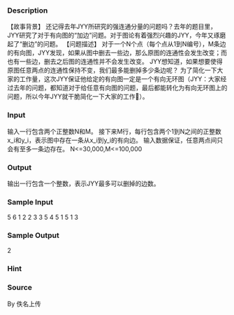 
### Description
【故事背景】
还记得去年JYY所研究的强连通分量的问题吗？去年的题目里，JYY研究了对于有向图的“加边”问题。对于图论有着强烈兴趣的JYY，今年又琢磨起了“删边”的问题。
【问题描述】
对于一个N个点（每个点从1到N编号），M条边的有向图，JYY发现，如果从图中删去一些边，那么原图的连通性会发生改变；而也有一些边，删去之后图的连通性并不会发生改变。
JYY想知道，如果想要使得原图任意两点的连通性保持不变，我们最多能删掉多少条边呢？
为了简化一下大家的工作量，这次JYY保证他给定的有向图一定是一个有向无环图（JYY：大家经过去年的问题，都知道对于给任意有向图的问题，最后都能转化为有向无环图上的问题，所以今年JYY就干脆简化一下大家的工作）。
### Input
输入一行包含两个正整数N和M。
接下来M行，每行包含两个1到N之间的正整数x_i和y_i，表示图中存在一条从x_i到y_i的有向边。
输入数据保证，任意两点间只会有至多一条边存在。
N<=30,000,M<=100,000
### Output
输出一行包含一个整数，表示JYY最多可以删掉的边数。
### Sample Input
5 6
1 2
2 3
3 5
4 5
1 5
1 3
### Sample Output
2
### Hint

### Source
By 佚名上传